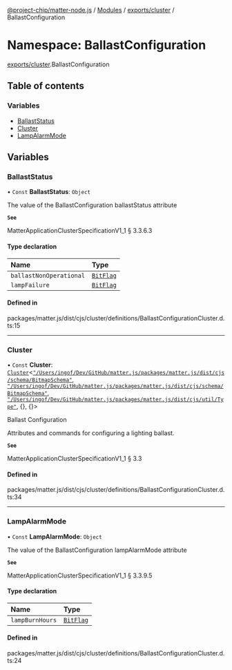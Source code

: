 [@project-chip/matter-node.js](../README.md) / [Modules](../modules.md) / [exports/cluster](exports_cluster.md) / BallastConfiguration

# Namespace: BallastConfiguration

[exports/cluster](exports_cluster.md).BallastConfiguration

## Table of contents

### Variables

- [BallastStatus](exports_cluster.BallastConfiguration.md#ballaststatus)
- [Cluster](exports_cluster.BallastConfiguration.md#cluster)
- [LampAlarmMode](exports_cluster.BallastConfiguration.md#lampalarmmode)

## Variables

### BallastStatus

• `Const` **BallastStatus**: `Object`

The value of the BallastConfiguration ballastStatus attribute

**`See`**

MatterApplicationClusterSpecificationV1_1 § 3.3.6.3

#### Type declaration

| Name | Type |
| :------ | :------ |
| `ballastNonOperational` | [`BitFlag`](exports_schema.md#bitflag-1) |
| `lampFailure` | [`BitFlag`](exports_schema.md#bitflag-1) |

#### Defined in

packages/matter.js/dist/cjs/cluster/definitions/BallastConfigurationCluster.d.ts:15

___

### Cluster

• `Const` **Cluster**: [`Cluster`](exports_cluster.md#cluster)<[`"/Users/ingof/Dev/GitHub/matter.js/packages/matter.js/dist/cjs/schema/BitmapSchema"`](export._internal_.__Users_ingof_Dev_GitHub_matter_js_packages_matter_js_dist_cjs_schema_BitmapSchema_.md), [`"/Users/ingof/Dev/GitHub/matter.js/packages/matter.js/dist/cjs/schema/BitmapSchema"`](export._internal_.__Users_ingof_Dev_GitHub_matter_js_packages_matter_js_dist_cjs_schema_BitmapSchema_.md), [`"/Users/ingof/Dev/GitHub/matter.js/packages/matter.js/dist/cjs/util/Type"`](export._internal_.__Users_ingof_Dev_GitHub_matter_js_packages_matter_js_dist_cjs_util_Type_.md), {}, {}\>

Ballast Configuration

Attributes and commands for configuring a lighting ballast.

**`See`**

MatterApplicationClusterSpecificationV1_1 § 3.3

#### Defined in

packages/matter.js/dist/cjs/cluster/definitions/BallastConfigurationCluster.d.ts:34

___

### LampAlarmMode

• `Const` **LampAlarmMode**: `Object`

The value of the BallastConfiguration lampAlarmMode attribute

**`See`**

MatterApplicationClusterSpecificationV1_1 § 3.3.9.5

#### Type declaration

| Name | Type |
| :------ | :------ |
| `lampBurnHours` | [`BitFlag`](exports_schema.md#bitflag-1) |

#### Defined in

packages/matter.js/dist/cjs/cluster/definitions/BallastConfigurationCluster.d.ts:24
